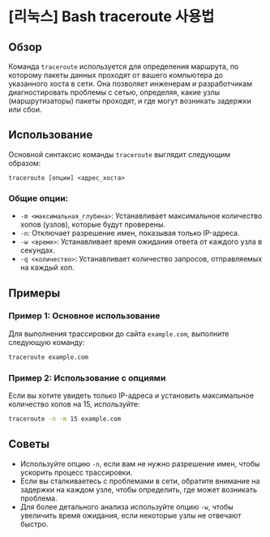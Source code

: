 # [리눅스] Bash traceroute 사용법

## Обзор
Команда `traceroute` используется для определения маршрута, по которому пакеты данных проходят от вашего компьютера до указанного хоста в сети. Она позволяет инженерам и разработчикам диагностировать проблемы с сетью, определяя, какие узлы (маршрутизаторы) пакеты проходят, и где могут возникать задержки или сбои.

## Использование
Основной синтаксис команды `traceroute` выглядит следующим образом:

```
traceroute [опции] <адрес_хоста>
```

### Общие опции:
- `-m <максимальная_глубина>`: Устанавливает максимальное количество хопов (узлов), которые будут проверены.
- `-n`: Отключает разрешение имен, показывая только IP-адреса.
- `-w <время>`: Устанавливает время ожидания ответа от каждого узла в секундах.
- `-q <количество>`: Устанавливает количество запросов, отправляемых на каждый хоп.

## Примеры
### Пример 1: Основное использование
Для выполнения трассировки до сайта `example.com`, выполните следующую команду:

```bash
traceroute example.com
```

### Пример 2: Использование с опциями
Если вы хотите увидеть только IP-адреса и установить максимальное количество хопов на 15, используйте:

```bash
traceroute -n -m 15 example.com
```

## Советы
- Используйте опцию `-n`, если вам не нужно разрешение имен, чтобы ускорить процесс трассировки.
- Если вы сталкиваетесь с проблемами в сети, обратите внимание на задержки на каждом узле, чтобы определить, где может возникать проблема.
- Для более детального анализа используйте опцию `-w`, чтобы увеличить время ожидания, если некоторые узлы не отвечают быстро.